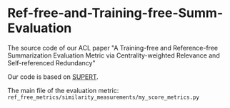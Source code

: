 # Ref-free-and-Training-free-Summ-Evaluation
The source code of our ACL paper "A Training-free and Reference-free Summarization Evaluation Metric via Centrality-weighted Relevance and Self-referenced Redundancy"

Our code is based on [SUPERT](https://github.com/danieldeutsch/SUPERT).

The main file of the evaluation metric: `ref_free_metrics/similarity_measurements/my_score_metrics.py`
